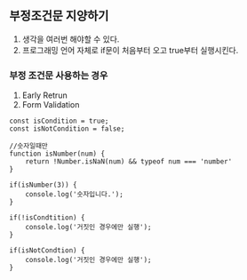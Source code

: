 ## 부정조건문 지양하기
1. 생각을 여러번 해야할 수 있다.
2. 프로그래밍 언어 자체로 if문이 처음부터 오고 true부터 실행시킨다.

### 부정 조건문 사용하는 경우 
1. Early Retrun
2. Form Validation 

```
const isCondition = true;
const isNotCondition = false;

//숫자일때만
function isNumber(num) {
    return !Number.isNaN(num) && typeof num === 'number'
}

if(isNumber(3)) {
    console.log('숫자입니다.');
}

if(!isCondtition) {
    console.log('거짓인 경우에만 실행');
}

if(isNotCondtion) { 
    console.log('거짓인 경우에만 실행');
}
```
